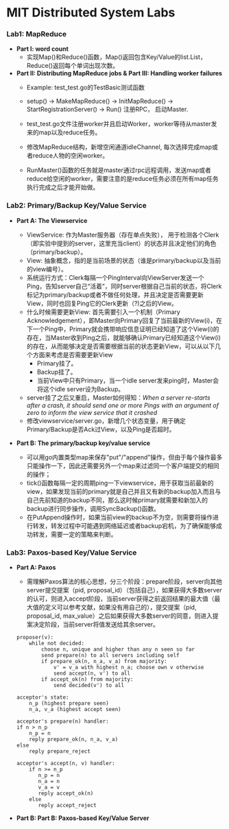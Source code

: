 # MIT Distributed System Labs

### Lab1: MapReduce

- **Part I: word count**
    - 实现Map()和Reduce()函数，Map()返回包含Key/Value的list.List，Reduce()返回每个单词出现次数。
- **Part II: Distributing MapReduce jobs & Part III: Handling worker failures**
    - Example: test_test.go的TestBasic测试函数
    - setup() -> MakeMapReduce() -> InitMapReduce() -> StartRegistrationServer() -> Run() 注册RPC， 启动Master.

    - test_test.go文件注册worker并且启动Worker，worker等待从master发来的map以及reduce任务。
    - 修改MapReduce结构，新增空闲通道idleChannel, 每次选择完成map或者reduce人物的空闲worker。
    - RunMaster()函数的任务就是master通过rpc远程调用，发送map或者reduce给空闲的worker，需要注意的是reduce任务必须在所有map任务执行完成之后才能开始做。


### Lab2: Primary/Backup Key/Value Service
- **Part A: The Viewservice**
    - ViewService: 作为Master服务器（存在单点失败）， 用于检测各个Clerk（即实验中提到的server，这里充当client）的状态并且决定他们的角色（primary/backup）。
    - View: 抽象概念，指的是当前场景的状态（谁是primary/backup以及当前的view编号）。
    - 系统运行方式：Clerk每隔一个PingInterval向ViewServer发送一个Ping，告知server自己“活着”，同时server根据自己当前的状态，将Clerk标记为primary/backup或者不做任何处理，并且决定是否需要更新View，同时也回复Ping它的Clerk更新（?)之后的View。
    - 什么时候需要更新View: 首先需要引入一个机制（Primary Acknowledgement），即Master向Primary回复了当前最新的View(i)，在下一个Ping中，Primary就会携带响应信息证明已经知道了这个View(i)的存在，当Master收到Ping之后，就能够确认Primary已经知道这个View(i)的存在，从而能够决定是否需要根据当前的状态更新View，可以从以下几个方面来考虑是否需要更新View
        - Primary挂了。
        - Backup挂了。
        - 当前View中只有Primary，当一个idle server发来ping时，Master会将这个idle server设为Backup。
    - server挂了之后又重启，Master如何得知：*When a server re-starts after a crash, it should send one or more Pings with an argument of zero to inform the view service that it crashed*
    - 修改viewservice/server.go，新增几个状态变量，用于确定Primary/Backup是否Ack过View，以及Ping是否超时。
    
- **Part B: The primary/backup key/value service**
    - 可以用go内置类型map来保存"put"/"append"操作，但由于每个操作最多只能操作一下，因此还需要另外一个map来过滤同一个客户端提交的相同的操作；
    - tick()函数每隔一定的周期ping一下viewservice，用于获取当前最新的view，如果发现当前的primary就是自己并且又有新的backup加入而且与自己先前知道的backup不同，那么这时候primary就需要和新加入的backup进行同步操作，调用SyncBackup()函数。
    - 在PutAppend操作时，如果当前view的backup不为空，则需要将操作进行转发，转发过程中可能遇到网络延迟或者backup宕机，为了确保能够成功转发，需要一定的策略来判断。
    
### Lab3: Paxos-based Key/Value Service
- **Part A: Paxos**
    - 需理解Paxos算法的核心思想，分三个阶段：prepare阶段，server向其他server提交提案（pid, proposal_id）（包括自己），如果获得大多数server的认可，则进入accept阶段，当前server获得之前返回结果的最大值（最大值的定义可以参考文献，如果没有用自己的），提交提案（pid, proposal_id, max_value）之后如果获得大多数server的同意，则进入提案决定阶段，当前server将值发送给其余server。
    
    ```
    proposer(v):
        while not decided:
            choose n, unique and higher than any n seen so far
            send prepare(n) to all servers including self
            if prepare_ok(n, n_a, v_a) from majority:
                v' = v_a with highest n_a; choose own v otherwise
                send accept(n, v') to all
            if accept_ok(n) from majority:
                send decided(v') to all

    acceptor's state:
        n_p (highest prepare seen)
        n_a, v_a (highest accept seen)

    acceptor's prepare(n) handler:
    if n > n_p
        n_p = n
        reply prepare_ok(n, n_a, v_a)
    else
        reply prepare_reject

    acceptor's accept(n, v) handler:
        if n >= n_p
           n_p = n
           n_a = n
           v_a = v
           reply accept_ok(n)
        else
           reply accept_reject
   
    ```
    
- **Part B: Part B: Paxos-based Key/Value Server**

    